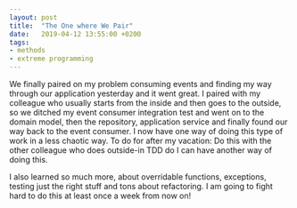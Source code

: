 ```yaml
---
layout: post
title:  "The One where We Pair"
date:   2019-04-12 13:55:00 +0200
tags: 
- methods
- extreme programming
---
```


We finally paired on my problem consuming events and finding my way through our application yesterday and it went great. I paired with my colleague who usually starts from the inside and then goes to the outside, so we ditched my event consumer integration test and went on to the domain model, then the repository, application service and finally found our way back to the event consumer. I now have one way of doing this type of work in a less chaotic way. To do for after my vacation: Do this with the other colleague who does outside-in TDD do I can have another way of doing this.

I also learned so much more, about overridable functions, exceptions, testing just the right stuff and tons about refactoring. I am going to fight hard to do this at least once a week from now on!

